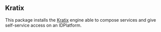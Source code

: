 ## Kratix

This package installs the [Kratix](https://www.kratix.io/) engine able to compose services and give self-service access on an IDPlatform.